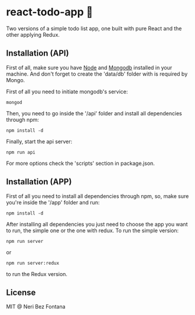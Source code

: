# react-todo-app :bookmark_tabs:	
Two versions of a simple todo list app, one built with pure React and the other applying Redux.


## Installation (API)

First of all, make sure you have [Node](https://nodejs.org) and [Mongodb](https://www.mongodb.com/) installed in your machine. And don't forget to create the 'data/db' folder with is required by Mongo.

First of all you need to initiate mongodb's service:
```
mongod
```

Then, you need to go inside the '/api' folder and install all dependencies through npm:
```
npm install -d
```

Finally, start the api server:
```
npm run api
```

For more options check the 'scripts' section in package.json.

## Installation (APP)

First of all you need to install all dependencies through npm, so, make sure you're inside the '/app' folder and run:
```
npm install -d
```

After installing all dependencies you just need to choose the app you want to run, the simple one or the one with redux. To run the simple version:
```
npm run server
```
or

```
npm run server:redux
```
to run the Redux version.

## License

MIT @ Neri Bez Fontana
